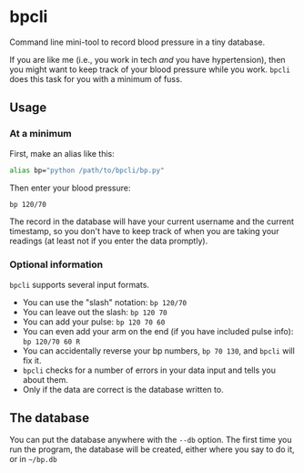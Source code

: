 # bpcli
Command line mini-tool to record blood pressure in a tiny database.

If you are like me (i.e., you work in tech *and* you have hypertension), then you 
might want to keep track of your blood pressure while you work. `bpcli` does this
task for you with a minimum of fuss.

## Usage

### At a minimum

First, make an alias like this:

```bash
alias bp="python /path/to/bpcli/bp.py"
```

Then enter your blood pressure:

```bash
bp 120/70
```

The record in the database will have your current username and the current timestamp, so you
don't have to keep track of when you are taking your readings (at least not if you enter
the data promptly).

### Optional information

`bpcli` supports several input formats. 

- You can use the "slash" notation: `bp 120/70`
- You can leave out the slash: `bp 120 70`
- You can add your pulse: `bp 120 70 60`
- You can even add your arm on the end (if you have included pulse info): `bp 120/70 60 R`
- You can accidentally reverse your bp numbers, `bp 70 130`, and `bpcli` will fix it.
- `bpcli` checks for a number of errors in your data input and tells you about them.
- Only if the data are correct is the database written to.

 

## The database

You can put the database anywhere with the `--db` option. The first time you 
run the program, the database will be created, either where you say to do it,
or in `~/bp.db`

